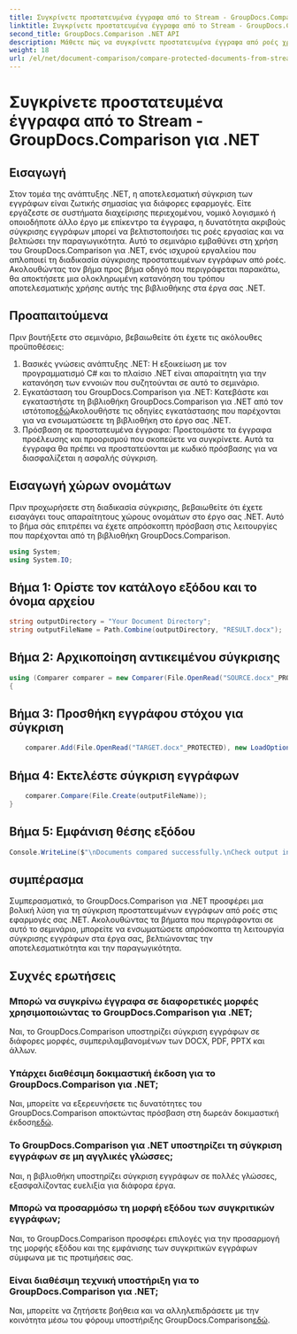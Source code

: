 ```yaml
---
title: Συγκρίνετε προστατευμένα έγγραφα από το Stream - GroupDocs.Comparison για .NET
linktitle: Συγκρίνετε προστατευμένα έγγραφα από το Stream - GroupDocs.Comparison για .NET
second_title: GroupDocs.Comparison .NET API
description: Μάθετε πώς να συγκρίνετε προστατευμένα έγγραφα από ροές χρησιμοποιώντας το GroupDocs.Comparison για .NET. Βελτιώστε τη διαδικασία σύγκρισης εγγράφων σας χωρίς κόπο.
weight: 18
url: /el/net/document-comparison/compare-protected-documents-from-stream/
---
```


# Συγκρίνετε προστατευμένα έγγραφα από το Stream - GroupDocs.Comparison για .NET

## Εισαγωγή
Στον τομέα της ανάπτυξης .NET, η αποτελεσματική σύγκριση των εγγράφων είναι ζωτικής σημασίας για διάφορες εφαρμογές. Είτε εργάζεστε σε συστήματα διαχείρισης περιεχομένου, νομικό λογισμικό ή οποιοδήποτε άλλο έργο με επίκεντρο τα έγγραφα, η δυνατότητα ακριβούς σύγκρισης εγγράφων μπορεί να βελτιστοποιήσει τις ροές εργασίας και να βελτιώσει την παραγωγικότητα. Αυτό το σεμινάριο εμβαθύνει στη χρήση του GroupDocs.Comparison για .NET, ενός ισχυρού εργαλείου που απλοποιεί τη διαδικασία σύγκρισης προστατευμένων εγγράφων από ροές. Ακολουθώντας τον βήμα προς βήμα οδηγό που περιγράφεται παρακάτω, θα αποκτήσετε μια ολοκληρωμένη κατανόηση του τρόπου αποτελεσματικής χρήσης αυτής της βιβλιοθήκης στα έργα σας .NET.
## Προαπαιτούμενα
Πριν βουτήξετε στο σεμινάριο, βεβαιωθείτε ότι έχετε τις ακόλουθες προϋποθέσεις:
1. Βασικές γνώσεις ανάπτυξης .NET: Η εξοικείωση με τον προγραμματισμό C# και το πλαίσιο .NET είναι απαραίτητη για την κατανόηση των εννοιών που συζητούνται σε αυτό το σεμινάριο.
2.  Εγκατάσταση του GroupDocs.Comparison για .NET: Κατεβάστε και εγκαταστήστε τη βιβλιοθήκη GroupDocs.Comparison για .NET από τον ιστότοπο[εδώ](https://releases.groupdocs.com/comparison/net/)Ακολουθήστε τις οδηγίες εγκατάστασης που παρέχονται για να ενσωματώσετε τη βιβλιοθήκη στο έργο σας .NET.
3. Πρόσβαση σε προστατευμένα έγγραφα: Προετοιμάστε τα έγγραφα προέλευσης και προορισμού που σκοπεύετε να συγκρίνετε. Αυτά τα έγγραφα θα πρέπει να προστατεύονται με κωδικό πρόσβασης για να διασφαλίζεται η ασφαλής σύγκριση.

## Εισαγωγή χώρων ονομάτων
Πριν προχωρήσετε στη διαδικασία σύγκρισης, βεβαιωθείτε ότι έχετε εισαγάγει τους απαραίτητους χώρους ονομάτων στο έργο σας .NET. Αυτό το βήμα σάς επιτρέπει να έχετε απρόσκοπτη πρόσβαση στις λειτουργίες που παρέχονται από τη βιβλιοθήκη GroupDocs.Comparison.

```csharp
using System;
using System.IO;
```

## Βήμα 1: Ορίστε τον κατάλογο εξόδου και το όνομα αρχείου
```csharp
string outputDirectory = "Your Document Directory";
string outputFileName = Path.Combine(outputDirectory, "RESULT.docx");
```
## Βήμα 2: Αρχικοποίηση αντικειμένου σύγκρισης
```csharp
using (Comparer comparer = new Comparer(File.OpenRead("SOURCE.docx"_PROTECTED), new LoadOptions() { Password = "1234" }))
{
```
## Βήμα 3: Προσθήκη εγγράφου στόχου για σύγκριση
```csharp
    comparer.Add(File.OpenRead("TARGET.docx"_PROTECTED), new LoadOptions() { Password = "5678" });
```
## Βήμα 4: Εκτελέστε σύγκριση εγγράφων
```csharp
    comparer.Compare(File.Create(outputFileName));
}
```
## Βήμα 5: Εμφάνιση θέσης εξόδου
```csharp
Console.WriteLine($"\nDocuments compared successfully.\nCheck output in {Directory.GetCurrentDirectory()}.");
```

## συμπέρασμα
Συμπερασματικά, το GroupDocs.Comparison για .NET προσφέρει μια βολική λύση για τη σύγκριση προστατευμένων εγγράφων από ροές στις εφαρμογές σας .NET. Ακολουθώντας τα βήματα που περιγράφονται σε αυτό το σεμινάριο, μπορείτε να ενσωματώσετε απρόσκοπτα τη λειτουργία σύγκρισης εγγράφων στα έργα σας, βελτιώνοντας την αποτελεσματικότητα και την παραγωγικότητα.
## Συχνές ερωτήσεις
### Μπορώ να συγκρίνω έγγραφα σε διαφορετικές μορφές χρησιμοποιώντας το GroupDocs.Comparison για .NET;
Ναι, το GroupDocs.Comparison υποστηρίζει σύγκριση εγγράφων σε διάφορες μορφές, συμπεριλαμβανομένων των DOCX, PDF, PPTX και άλλων.
### Υπάρχει διαθέσιμη δοκιμαστική έκδοση για το GroupDocs.Comparison για .NET;
 Ναι, μπορείτε να εξερευνήσετε τις δυνατότητες του GroupDocs.Comparison αποκτώντας πρόσβαση στη δωρεάν δοκιμαστική έκδοση[εδώ](https://releases.groupdocs.com/).
### Το GroupDocs.Comparison για .NET υποστηρίζει τη σύγκριση εγγράφων σε μη αγγλικές γλώσσες;
Ναι, η βιβλιοθήκη υποστηρίζει σύγκριση εγγράφων σε πολλές γλώσσες, εξασφαλίζοντας ευελιξία για διάφορα έργα.
### Μπορώ να προσαρμόσω τη μορφή εξόδου των συγκριτικών εγγράφων;
Ναι, το GroupDocs.Comparison προσφέρει επιλογές για την προσαρμογή της μορφής εξόδου και της εμφάνισης των συγκριτικών εγγράφων σύμφωνα με τις προτιμήσεις σας.
### Είναι διαθέσιμη τεχνική υποστήριξη για το GroupDocs.Comparison για .NET;
 Ναι, μπορείτε να ζητήσετε βοήθεια και να αλληλεπιδράσετε με την κοινότητα μέσω του φόρουμ υποστήριξης GroupDocs.Comparison[εδώ](https://forum.groupdocs.com/c/comparison/12).